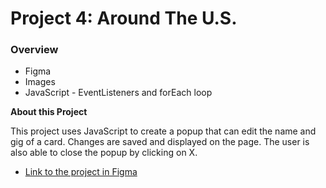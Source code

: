 # Project 4: Around The U.S.

### Overview

* Figma
* Images
* JavaScript - EventListeners and forEach loop

**About this Project**

This project uses JavaScript to create a popup that can edit the name and gig of a card.  Changes are saved and displayed on the page.  The user is also able to close the popup by clicking on X. 


* [Link to the project in Figma](https://www.figma.com/file/mUgu8OSHWE0M6p6vfwmdu9/Sprint-4-Around-The-U.S.-desktop-mobile?node-id=0%3A1)


